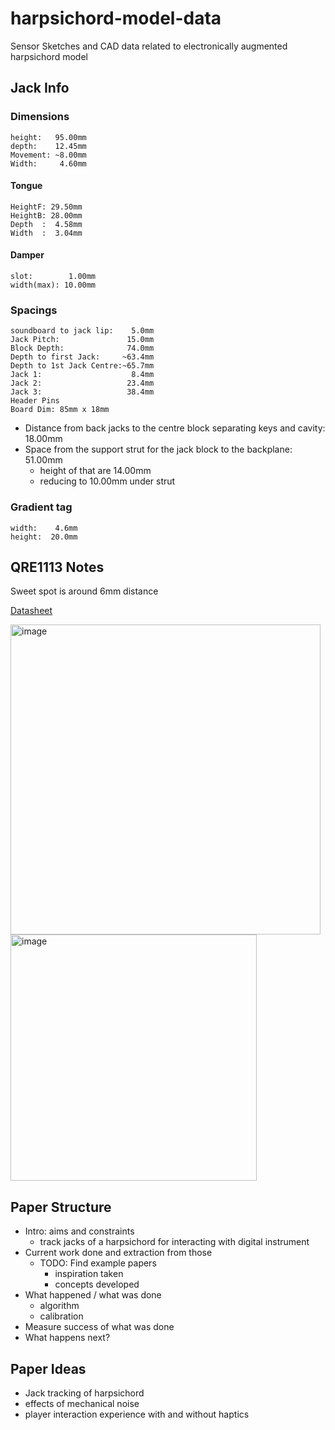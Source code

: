 # harpsichord-model-data
Sensor Sketches and CAD data related to electronically augmented harpsichord model

## Jack Info

### Dimensions

```
height:   95.00mm
depth:    12.45mm
Movement: ~8.00mm
Width:     4.60mm
```

#### Tongue

```
HeightF: 29.50mm
HeightB: 28.00mm 
Depth  :  4.58mm
Width  :  3.04mm
```

#### Damper

```
slot:        1.00mm
width(max): 10.00mm
```

### Spacings
```
soundboard to jack lip:    5.0mm
Jack Pitch:               15.0mm
Block Depth:              74.0mm
Depth to first Jack:     ~63.4mm
Depth to 1st Jack Centre:~65.7mm
Jack 1:                    8.4mm
Jack 2:                   23.4mm
Jack 3:                   38.4mm
Header Pins
Board Dim: 85mm x 18mm

```
- Distance from back jacks to the centre block separating keys and cavity:   18.00mm
- Space from the support strut for the jack block to the backplane: 51.00mm
  - height of that are 14.00mm
  - reducing to 10.00mm under strut

### Gradient tag

```
width:    4.6mm
height:  20.0mm
```

## QRE1113 Notes

Sweet spot is around 6mm distance


[Datasheet](https://www.mouser.in/datasheet/2/308/QRE1113-1121523.pdf)

<img width="496" alt="image" src="https://github.com/mhamilt/harpsichord-model-data/assets/33174176/ae605c5e-47d4-40e9-a4b1-86a8f60ec120">
<img width="394" alt="image" src="https://github.com/mhamilt/harpsichord-model-data/assets/33174176/14ffb907-1013-4fd9-bb91-761ac52bf176">


## Paper Structure

- Intro: aims and constraints
  - track jacks of a harpsichord for interacting with digital instrument
- Current work done and extraction from those
  - TODO: Find example papers
      - inspiration taken
      - concepts developed
- What happened / what was done
  - algorithm
  - calibration
- Measure success of  what was done
- What happens next?


## Paper Ideas

- Jack tracking of harpsichord
- effects of mechanical noise
- player  interaction experience with and without haptics
